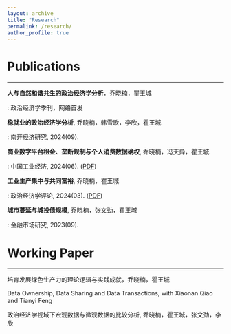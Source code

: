 ```yaml
---
layout: archive
title: "Research"
permalink: /research/
author_profile: true
---
```


# Publications

-----------------------------------------------------------------------------

**人与自然和谐共生的政治经济学分析**，乔晓楠，瞿王城

: 政治经济学季刊，网络首发

**稳就业的政治经济学分析**, 乔晓楠，韩雪歌，李欣，瞿王城

: 南开经济研究, 2024(09).

**商业数字平台租金、垄断规制与个人消费数据确权**, 乔晓楠，冯天异，瞿王城

: 中国工业经济, 2024(06). ([PDF](../assets/Commercial.pdf))

**工业生产集中与共同富裕**, 乔晓楠，瞿王城

: 政治经济学评论, 2024(03). ([PDF](../assets/Concentration.pdf))

**城市蔓延与城投债规模**, 乔晓楠，张文劲，瞿王城

: 金融市场研究, 2023(09).

# Working Paper

-----------------------------------------------------------------------------

培育发展绿色生产力的理论逻辑与实践成就，乔晓楠，瞿王城

Data Ownership, Data Sharing and Data Transactions, with Xiaonan Qiao and Tianyi Feng

政治经济学视域下宏观数据与微观数据的比较分析, 乔晓楠，瞿王城，张文劲，李欣
